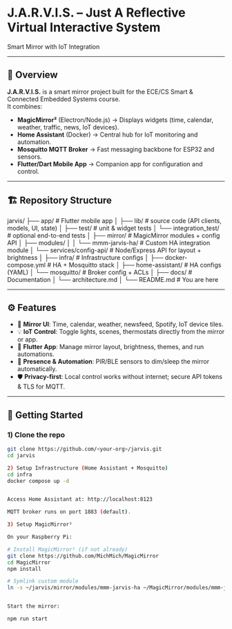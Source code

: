 # J.A.R.V.I.S. – Just A Reflective Virtual Interactive System  
Smart Mirror with IoT Integration

---

## 📖 Overview
**J.A.R.V.I.S.** is a smart mirror project built for the ECE/CS Smart & Connected Embedded Systems course.  
It combines:

- **MagicMirror²** (Electron/Node.js) → Displays widgets (time, calendar, weather, traffic, news, IoT devices).  
- **Home Assistant** (Docker) → Central hub for IoT monitoring and automation.  
- **Mosquitto MQTT Broker** → Fast messaging backbone for ESP32 and sensors.  
- **Flutter/Dart Mobile App** → Companion app for configuration and control.

---

## 🏗️ Repository Structure

jarvis/
├── app/ # Flutter mobile app
│ ├── lib/ # source code (API clients, models, UI, state)
│ ├── test/ # unit & widget tests
│ └── integration_test/ # optional end-to-end tests
│
├── mirror/ # MagicMirror modules + config API
│ ├── modules/
│ │ └── mmm-jarvis-ha/ # Custom HA integration module
│ └── services/config-api/ # Node/Express API for layout + brightness
│
├── infra/ # Infrastructure configs
│ ├── docker-compose.yml # HA + Mosquitto stack
│ ├── home-assistant/ # HA configs (YAML)
│ └── mosquitto/ # Broker config + ACLs
│
├── docs/ # Documentation
│ └── architecture.md
│
└── README.md # You are here


---

## ⚙️ Features
- 📅 **Mirror UI**: Time, calendar, weather, newsfeed, Spotify, IoT device tiles.  
- 💡 **IoT Control**: Toggle lights, scenes, thermostats directly from the mirror or app.  
- 📱 **Flutter App**: Manage mirror layout, brightness, themes, and run automations.  
- 🔔 **Presence & Automation**: PIR/BLE sensors to dim/sleep the mirror automatically.  
- 🛡️ **Privacy-first**: Local control works without internet; secure API tokens & TLS for MQTT.  

---

## 🚀 Getting Started

### 1) Clone the repo
```bash
git clone https://github.com/<your-org>/jarvis.git
cd jarvis

2) Setup Infrastructure (Home Assistant + Mosquitto)
cd infra
docker compose up -d


Access Home Assistant at: http://localhost:8123

MQTT broker runs on port 1883 (default).

3) Setup MagicMirror²

On your Raspberry Pi:

# Install MagicMirror² (if not already)
git clone https://github.com/MichMich/MagicMirror
cd MagicMirror
npm install

# Symlink custom module
ln -s ~/jarvis/mirror/modules/mmm-jarvis-ha ~/MagicMirror/modules/mmm-jarvis-ha


Start the mirror:

npm run start